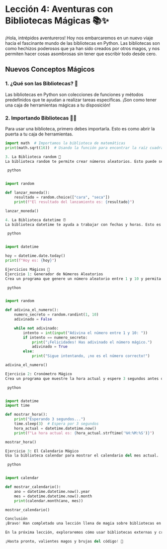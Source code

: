 
# Lección 4: Aventuras con Bibliotecas Mágicas 📚✨

¡Hola, intrépidos aventureros! Hoy nos embarcaremos en un nuevo viaje hacia el fascinante mundo de las bibliotecas en Python. Las bibliotecas son como hechizos poderosos que ya han sido creados por otros magos, y nos permiten hacer cosas asombrosas sin tener que escribir todo desde cero.

## Nuevos Conceptos Mágicos

### 1. ¿Qué son las Bibliotecas? 🎩

Las bibliotecas en Python son colecciones de funciones y métodos predefinidos que te ayudan a realizar tareas específicas. ¡Son como tener una caja de herramientas mágicas a tu disposición!

### 2. Importando Bibliotecas 🧙‍♂️

Para usar una biblioteca, primero debes importarla. Esto es como abrir la puerta a tu caja de herramientas.

```python
import math  # Importamos la biblioteca de matemáticas
print(math.sqrt(16))  # Usando la función para encontrar la raíz cuadrada

3. La Biblioteca random 🎲
La biblioteca random te permite crear números aleatorios. Esto puede ser útil para juegos o para simular decisiones mágicas.

 python


import random

def lanzar_moneda():
    resultado = random.choice(["cara", "seca"])
    print(f"El resultado del lanzamiento es: {resultado}")

lanzar_moneda()

4. La Biblioteca datetime ⏰
La biblioteca datetime te ayuda a trabajar con fechas y horas. Esto es como tener un reloj mágico que puede decirte cuándo es la hora adecuada para lanzar tus hechizos.

 python


import datetime

hoy = datetime.date.today()
print(f"Hoy es: {hoy}")

Ejercicios Mágicos 🔮
Ejercicio 1: Generador de Números Aleatorios
Crea un programa que genere un número aleatorio entre 1 y 10 y permita al usuario adivinarlo. ¡Celebra cuando lo adivine correctamente!

 python


import random

def adivina_el_numero():
    numero_secreto = random.randint(1, 10)
    adivinado = False

    while not adivinado:
        intento = int(input("Adivina el número entre 1 y 10: "))
        if intento == numero_secreto:
            print("¡Felicidades! Has adivinado el número mágico.")
            adivinado = True
        else:
            print("Sigue intentando, ¡no es el número correcto!")

adivina_el_numero()

Ejercicio 2: Cronómetro Mágico
Crea un programa que muestre la hora actual y espere 3 segundos antes de mostrar la hora nuevamente.

 python


import datetime
import time

def mostrar_hora():
    print("Esperando 3 segundos...")
    time.sleep(3)  # Espera por 3 segundos
    hora_actual = datetime.datetime.now()
    print(f"La hora actual es: {hora_actual.strftime('%H:%M:%S')}")

mostrar_hora()

Ejercicio 3: El Calendario Mágico
Usa la biblioteca calendar para mostrar el calendario del mes actual.

 python


import calendar

def mostrar_calendario():
    ano = datetime.datetime.now().year
    mes = datetime.datetime.now().month
    print(calendar.month(ano, mes))

mostrar_calendario()

Conclusión
¡Bravo! Han completado una lección llena de magia sobre bibliotecas en Python. Ahora tienen el poder de usar herramientas mágicas para hacer que su código sea más eficiente y divertido.

En la próxima lección, exploraremos cómo usar bibliotecas externas y crear nuestros propios módulos mágicos.

¡Hasta pronto, valientes magos y brujas del código! 🌌

